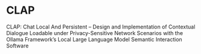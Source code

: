 # CLAP
CLAP: Chat Local And Persistent – Design and Implementation of Contextual Dialogue Loadable under Privacy-Sensitive Network Scenarios with the Ollama Framework’s Local Large Language Model Semantic Interaction Software
